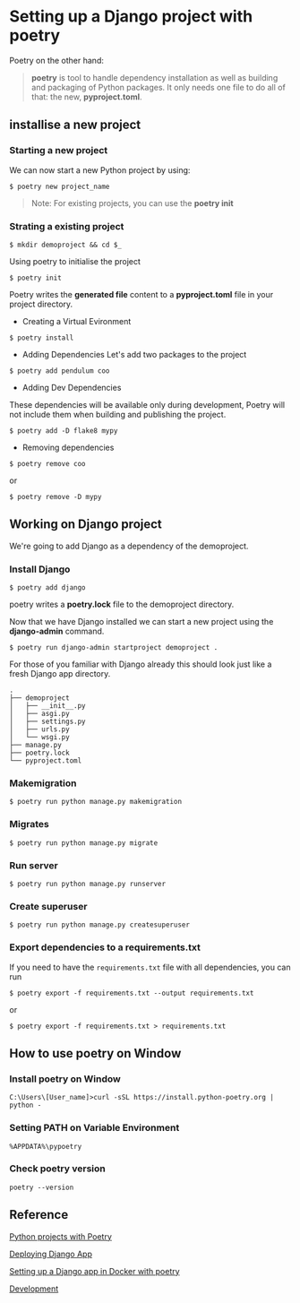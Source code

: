# Setting up a Django project with poetry

Poetry on the other hand:

> __poetry__ is tool to handle dependency installation as well as building and packaging of Python packages. It only needs one file to do all of that: the new, __pyproject.toml__.

## installise a new project

### Starting a new project 

We can now start a new Python project by using:

``` shell
$ poetry new project_name
```

> Note: For existing projects, you can use the __poetry init__

### Strating a existing project

``` shell 
$ mkdir demoproject && cd $_
```
Using poetry to initialise the project

``` shell
$ poetry init
```

Poetry writes the __generated file__ content to a __pyproject.toml__ file in your project directory.

- Creating a Virtual Evironment

``` shell
$ poetry install
```

- Adding Dependencies
Let's add two packages to the project

``` shell
$ poetry add pendulum coo
```

- Adding Dev Dependencies

These dependencies will be available only during development, Poetry will not include them when building and publishing the project.

``` shell
$ poetry add -D flake8 mypy
```
- Removing dependencies

``` shell
$ poetry remove coo
```
or 

``` shell
$ poetry remove -D mypy
```

## Working on Django project

We're going to add Django as a dependency of the demoproject.

### Install Django 

``` shell
$ poetry add django
```
poetry writes a __poetry.lock__ file to the demoproject directory.

Now that we have Django installed we can start a new project using the __django-admin__ command.

``` shell
$ poetry run django-admin startproject demoproject .
```
For those of you familiar with Django already this should look just like a fresh Django app directory.

``` shell
.
├── demoproject
│   ├── __init__.py
│   ├── asgi.py
│   ├── settings.py
│   ├── urls.py
│   └── wsgi.py
├── manage.py
├── poetry.lock
└── pyproject.toml
```

### Makemigration

``` shell
$ poetry run python manage.py makemigration
```

### Migrates

``` shell
$ poetry run python manage.py migrate
```

### Run server

``` shell
$ poetry run python manage.py runserver
```

### Create superuser

``` shell
$ poetry run python manage.py createsuperuser
```

### Export dependencies to a requirements.txt

If you need to have the `requirements.txt` file with all dependencies, you can run 

``` shell
$ poetry export -f requirements.txt --output requirements.txt
```
or

``` shell
$ poetry export -f requirements.txt > requirements.txt
```

## How to use poetry on Window

### Install poetry on Window

```
C:\Users\[User_name]>curl -sSL https://install.python-poetry.org | python -
```

### Setting PATH on Variable Environment

`%APPDATA%\pypoetry`

### Check poetry version

```
poetry --version
```

## Reference

[Python projects with Poetry](https://www.pythoncheatsheet.org/blog/python-projects-with-poetry-and-vscode-part-1/)

[Deploying Django App](https://dev.to/render/deploying-your-django-3-app-239a)

[Setting up a Django app in Docker with poetry](https://meesha.blog/2021/setting-up-a-django-app-in-docker-with-poetry.html)

[Development](https://wemake-django-template.readthedocs.io/en/latest/pages/template/development.html)

